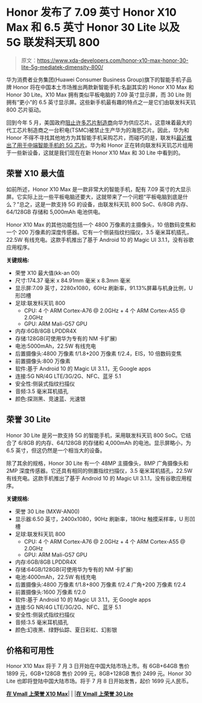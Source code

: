 # Honor 发布了 7.09 英寸 Honor X10 Max 和 6.5 英寸 Honor 30 Lite 以及 5G 联发科天玑 800

> 原文：<https://www.xda-developers.com/honor-x10-max-honor-30-lite-5g-mediatek-dimensity-800/>

华为消费者业务集团(Huawei Consumer Business Group)旗下的智能手机子品牌 Honor 将在中国本土市场推出两款新智能手机:名副其实的 Honor X10 Max 和 Honor 30 Lite。X10 Max 拥有类似平板电脑的 7.09 英寸显示屏，而 30 Lite 则拥有“更小”的 6.5 英寸显示屏。这些新手机最有趣的特点之一是它们由联发科天玑 800 芯片驱动。

回到今年 5 月，美国政府[阻止许多芯片制造商](https://www.xda-developers.com/us-government-blocks-chip-makers-huawei-hisilicon-kirin-soc/)向华为供应芯片。这意味着最大的代工芯片制造商之一台积电(TSMC)被禁止生产华为的海思芯片。因此，华为和 Honor 不得不寻找其他地方为其智能手机采购芯片，而碰巧的是，联发科[最近推出了用于中端智能手机的 5G 芯片](https://www.xda-developers.com/mediatek-dimensity-800-5g-chip-mid-range-phones/)。华为和 Honor 正在转向联发科天玑芯片组用于一些新设备，这就是我们现在在新 Honor X10 Max 和 30 Lite 中看到的。

## 荣誉 X10 最大值

如前所述，Honor X10 Max 是一款非常大的智能手机，配有 7.09 英寸的大显示屏。它实际上比一些平板电脑还要大，这就带来了一个问题“平板电脑到底是什么？”总之，这是一款支持 5G 的设备，由联发科天玑 800 SoC、6/8GB 内存、64/128GB 存储和 5,000mAh 电池供电。

Honor X10 Max 的其他功能包括一个 4800 万像素的主摄像头，10 倍数码变焦和一个 200 万像素的深度传感器。它有一个侧装指纹扫描仪，3.5 毫米耳机插孔，22.5W 有线充电。这款手机推出了基于 Android 10 的 Magic UI 3.1.1，没有谷歌应用程序。

**关键规格:**

*   荣誉 X10 最大值(kk-an 00)
*   尺寸:174.37 毫米 x 84.91mm 毫米 x 8.3mm 毫米
*   显示屏:7.09 英寸，2280x1080，60Hz 刷新率，91.13%屏幕与机身比例，U 形凹槽
*   足球:联发科天玑 800
    *   CPU: 4 个 ARM Cortex-A76 @ 2.0GHz + 4 个 ARM Cortex-A55 @ 2.0GHz
    *   GPU: ARM Mali-G57 GPU
*   内存:6GB/8GB LPDDR4X
*   存储:128GB(可使用华为专有的 NM 卡扩展)
*   电池:5000mAh，22.5W 有线充电
*   后置摄像头:4800 万像素 f/1.8+200 万像素 f/2.4，EIS，10 倍数码变焦
*   前置摄像头:800 万像素
*   软件:基于 Android 10 的 Magic UI 3.1.1，无 Google apps
*   连接:5G NR/4G LTE/3G/2G、NFC、蓝牙 5.1
*   安全性:侧装式指纹扫描仪
*   音频:3.5 毫米耳机插孔
*   颜色:探测黑、竞速蓝、光速银

## 荣誉 30 Lite

Honor 30 Lite 是另一款支持 5G 的智能手机，采用联发科天玑 800 SoC。它结合了 6/8GB 的内存、64/128GB 的存储和 4,000mAh 的电池。显示屏略小，为 6.5 英寸，但这仍然是一个相当大的设备。

除了其余的规格，Honor 30 Lite 有一个 48MP 主摄像头，8MP 广角摄像头和 2MP 深度传感器。它还具有相同的侧置指纹扫描仪，3.5 毫米耳机插孔，22.5W 有线充电。这款手机推出了基于 Android 10 的 Magic UI 3.1.1，没有谷歌应用程序。

**关键规格:**

*   荣誉 30 Lite (MXW-AN00)
*   显示器:6.50 英寸，2400x1080，90Hz 刷新率，180Hz 触摸采样率，U 形凹槽
*   足球:联发科天玑 800
    *   CPU: 4 个 ARM Cortex-A76 @ 2.0GHz + 4 个 ARM Cortex-A55 @ 2.0GHz
    *   GPU: ARM Mali-G57 GPU
*   内存:6GB/8GB LPDDR4X
*   存储:64GB/128GB(可使用华为专有的 NM 卡扩展)
*   电池:4000mAh，22.5W 有线充电
*   后置摄像头:4800 万像素 f/1.8+800 万像素 f/2.4 广角+200 万像素 f/2.4
*   前置摄像头:1600 万像素 f/2.0
*   软件:基于 Android 10 的 Magic UI 3.1.1，无 Google apps
*   连接:5G NR/4G LTE/3G/2G、NFC、蓝牙 5.1
*   安全性:侧装式指纹扫描仪
*   音频:3.5 毫米耳机插孔
*   颜色:幻夜黑、绿野仙踪、夏日彩虹、幻影银

## 价格和可用性

Honor X10 Max 将于 7 月 3 日开始在中国大陆市场上市。有 6GB+64GB 售价 1899 元，6GB+128GB 售价 2099 元，8GB+128GB 售价 2499 元。Honor 30 Lite 也即将登陆中国大陆市场。将于 7 月 8 日开始发售，起价 1699 元人民币。

**[在 Vmall 上荣誉 X10 Max](https://www.vmall.com/product/10086091329647.html)**| | |**[在 Vmall 上荣誉 30 Lite](https://www.vmall.com/product/10086664213829.html)**